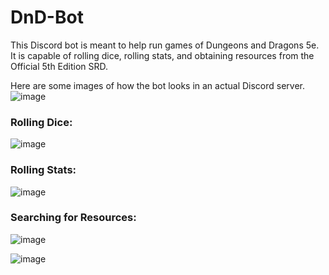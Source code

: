 # DnD-Bot
This Discord bot is meant to help run games of Dungeons and Dragons 5e. It is capable of rolling dice, rolling stats, and obtaining resources from the Official 5th Edition SRD.

Here are some images of how the bot looks in an actual Discord server.
![image](https://user-images.githubusercontent.com/68517740/122661757-d9b9e580-d15b-11eb-8eb3-248c0ef0d954.png)

### **Rolling Dice:**
![image](https://user-images.githubusercontent.com/68517740/122661798-24d3f880-d15c-11eb-84fa-c6bc75070523.png)

### **Rolling Stats:**
![image](https://user-images.githubusercontent.com/68517740/122661808-4503b780-d15c-11eb-8fc8-1d24ebef3c05.png)

### **Searching for Resources:**
![image](https://user-images.githubusercontent.com/68517740/122661823-695f9400-d15c-11eb-9e33-fcc4f46836bb.png)

![image](https://user-images.githubusercontent.com/68517740/122661837-78dedd00-d15c-11eb-8b10-2d45f2c557a7.png)
